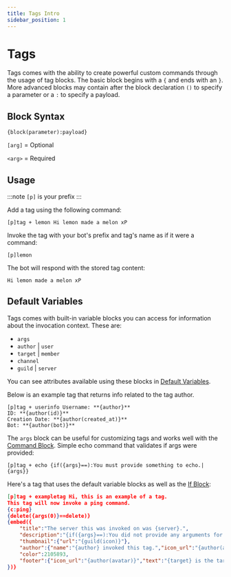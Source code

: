 ```yaml
---
title: Tags Intro
sidebar_position: 1
---
```


# Tags

Tags comes with the ability to create powerful custom commands through the usage of tag blocks. The basic block begins with a `{` and ends with an `}`. More advanced blocks may contain after the block declaration `()` to specify a parameter or a `:` to specify a payload. 

## Block Syntax

`{block(parameter):payload}`

`[arg]` = Optional

`<arg>` = Required

## Usage

:::note
`[p]` is your prefix
::: 

Add a tag using the following command:

```
[p]tag + lemon Hi lemon made a melon xP 
```

Invoke the tag with your bot's prefix and tag's name as if it were a command:

```
[p]lemon
```

The bot will respond with the stored tag content:

```
Hi lemon made a melon xP
```

## Default Variables

Tags comes with built-in variable blocks you can access for information about the invocation context. These are:

* `args`
* `author` | `user`
* `target` | `member`
* `channel`
* `guild` | `server`

You can see attributes available using these blocks in [Default Variables](/docs/custom-commands/page3).

Below is an example tag that returns info related to the tag author.

```
[p]tag + userinfo Username: **{author}**
ID: **{author(id)}**
Creation Date: **{author(created_at)}**
Bot: **{author(bot)}**
```

The `args` block can be useful for customizing tags and works well with the [Command Block](/docs/custom-commands/page4#command-block). Simple echo command that validates if args were provided:

```
[p]tag + echo {if({args}==):You must provide something to echo.|{args}}
```

Here's a tag that uses the default variable blocks as well as the [If Block](/docs/custom-commands/page2#if-block):

```json
[p]tag + exampletag Hi, this is an example of a tag.
This tag will now invoke a ping command.
{c:ping}
{delete({args(0)}==delete)}
{embed({
    "title":"The server this was invoked on was {server}.",
    "description":"{if({args}==):You did not provide any arguments for this tag|The arguments provided were: `{args}`}",
    "thumbnail":{"url":"{guild(icon)}"},
    "author":{"name":"{author} invoked this tag.","icon_url":"{author(avatar)}"},
    "color":2105893,
    "footer":{"icon_url":"{author(avatar)}","text":"{target} is the target of this tag."}
})}
```
